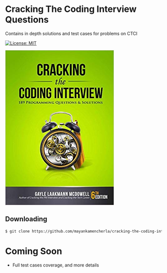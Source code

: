 # Cracking The Coding Interview Questions
Contains in depth solutions and test cases for problems on CTCI

[![License: MIT](https://img.shields.io/badge/License-MIT-yellow.svg)](https://opensource.org/licenses/MIT)
<!-- [![Packagist](https://img.shields.io/packagist/v/symfony/symfony.svg)]() -->

![alt text](https://github.com/mayankamencherla/cracking-the-coding-interview-solutions/blob/master/ctci.jpg)

## Downloading
```bash
$ git clone https://github.com/mayankamencherla/cracking-the-coding-interview-solutions.git
```

# Coming Soon
- Full test cases coverage, and more details
